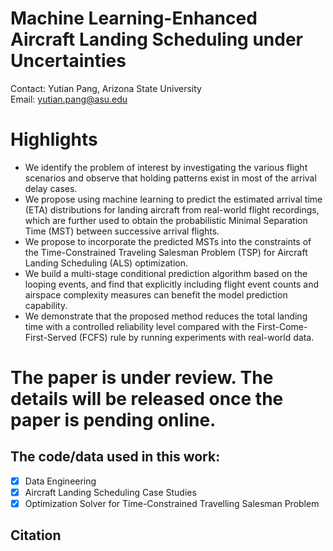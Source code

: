 # Machine Learning-Enhanced Aircraft Landing Scheduling under Uncertainties
Contact: Yutian Pang, Arizona State University <br>
Email: yutian.pang@asu.edu

# Highlights
- We identify the problem of interest by investigating the various flight scenarios and observe that holding patterns exist in most of the arrival delay cases.
- We propose using machine learning to predict the estimated arrival time (ETA) distributions for landing aircraft from real-world flight recordings, which are further used to obtain the probabilistic Minimal Separation Time (MST) between successive arrival flights.
- We propose to incorporate the predicted MSTs into the constraints of the Time-Constrained Traveling Salesman Problem (TSP) for Aircraft Landing Scheduling (ALS) optimization. 
- We build a multi-stage conditional prediction algorithm based on the looping events, and find that explicitly including flight event counts and airspace complexity measures can benefit the model prediction capability. 
- We demonstrate that the proposed method reduces the total landing time with a controlled reliability level compared with the First-Come-First-Served (FCFS) rule by running experiments with real-world data.

# The paper is under review. The details will be released once the paper is pending online.

## The code/data used in this work:
- [x] Data Engineering
- [x] Aircraft Landing Scheduling Case Studies
- [x] Optimization Solver for Time-Constrained Travelling Salesman Problem
 
## Citation
